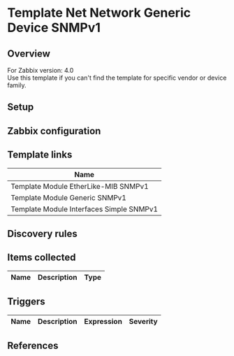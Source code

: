 
# Template Net Network Generic Device SNMPv1

## Overview

For Zabbix version: 4.0  
Use this template if you can't find the template for specific vendor or device family.

## Setup


## Zabbix configuration



## Template links

|Name|
|----|
|Template Module EtherLike-MIB SNMPv1|
|Template Module Generic SNMPv1|
|Template Module Interfaces Simple SNMPv1|

## Discovery rules


## Items collected

|Name|Description|Type|
|----|-----------|----|


## Triggers

|Name|Description|Expression|Severity|
|----|-----------|----|----|

## References


